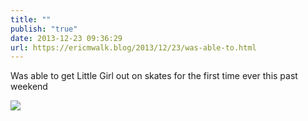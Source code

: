 ```yaml
---
title: ""
publish: "true"
date: 2013-12-23 09:36:29
url: https://ericmwalk.blog/2013/12/23/was-able-to.html
---
```


Was able to get Little Girl out on skates for the first time ever this past weekend

![](https://ericmwalk.blog/uploads/2022/913dc0b2f1.jpg)